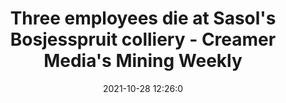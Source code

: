 ---
"title": "Three employees die at Sasol's Bosjesspruit colliery - Creamer Media's Mining Weekly"
"date": "2021-10-28 12:26:0"
"feed_name": "GOOGLENEWSMINING"
"feed_website": "https://news.google.com/search?q=mining%2Bincident&hl=en-US&gl=US&ceid=US:en"
"feed_rss": "https://news.google.com/rss/search?q=mining%2Bincident&hl=en-US&gl=US&ceid=US:en"
"link": "https://www.miningweekly.com/article/three-employees-killed-at-sasols-bosjesspruit-colliery-2021-10-28"
"source": "{'href': 'https://www.miningweekly.com', 'title': 'Creamer Media's Mining Weekly'}"
"file": "_posts/2021-1-1-fc980c9b7ee2a170c5187fd3683081c8f96262b7.md"
"accident": "1"
"drilling": "1"
"dead": "3"
"injured": "0"
"arrested": "0"
"place": "sasol"
"where": "mining site"
"causes": "unknown"
"place_uri": "http://en.wikipedia.org/wiki/Sasol"
---
